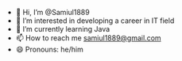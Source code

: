 - 👋 Hi, I’m @Samiul1889
- 👀 I’m interested in developing a career in IT field
- 🌱 I’m currently learning Java
- 📫 How to reach me samiul1889@gmail.com
- 😄 Pronouns: he/him

<!---
Samiul1889/Samiul1889 is a ✨ special ✨ repository because its `README.md` (this file) appears on your GitHub profile.
You can click the Preview link to take a look at your changes.
--->
